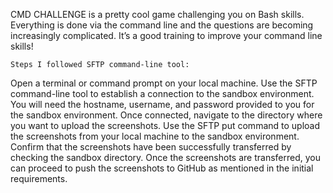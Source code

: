 CMD CHALLENGE is a pretty cool game challenging you on Bash skills. Everything is done via the command line and the questions are becoming increasingly complicated. It’s a good training to improve your command line skills!

	Steps I followed SFTP command-line tool:

Open a terminal or command prompt on your local machine.
Use the SFTP command-line tool to establish a connection to the sandbox environment. You will need the hostname, username, and password provided to you for the sandbox environment.
Once connected, navigate to the directory where you want to upload the screenshots.
Use the SFTP put command to upload the screenshots from your local machine to the sandbox environment.
Confirm that the screenshots have been successfully transferred by checking the sandbox directory.
Once the screenshots are transferred, you can proceed to push the screenshots to GitHub as mentioned in the initial requirements.
